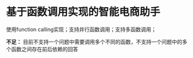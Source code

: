 # 基于函数调用实现的智能电商助手

使用function calling实现；支持并行函数调用；支持多函数调用；

**不足：**
目前不支持一个问题中需要调用多个不同的函数，不支持一个问题中的多个函数之间存在前后依赖的回答